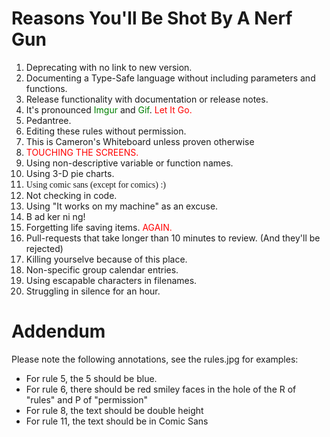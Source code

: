 # Reasons You'll Be Shot By A Nerf Gun

1. Deprecating with no link to new version.
2. Documenting a Type-Safe language without including parameters and functions.
3. Release functionality with documentation or release notes.
4. It's pronounced <font color="green">Imgur</font> and <font color="green">Gif</font>. <font color="red">Let It Go.</font>
5. Pedantree.
6. Editing these rules without permission.
7. This is Cameron's Whiteboard unless proven otherwise
8. <font color="red">TOUCHING THE SCREENS.</font>
9. Using non-descriptive variable or function names.
10. Using 3-D pie charts.
11. <span style="font-family:Comic Sans MS"> Using comic sans (except for comics) :)</span>
12. Not checking in code.
13. Using "It works on my machine" as an excuse.
14. B ad ker ni ng!
15. Forgetting life saving items. <font color="red">AGAIN.</font>
16. Pull-requests that take longer than 10 minutes to review. (And they'll be rejected)
17. Killing yourselve because of this place.
18. Non-specific group calendar entries.
19. Using escapable characters in filenames.
20. Struggling in silence for an hour.

# Addendum
Please note the following annotations, see the rules.jpg for examples:
- For rule 5, the 5 should be blue.
- For rule 6, there should be red smiley faces in the hole of the R of "rules" and P of "permission"
- For rule 8, the text should be double height
- For rule 11, the text should be in Comic Sans
